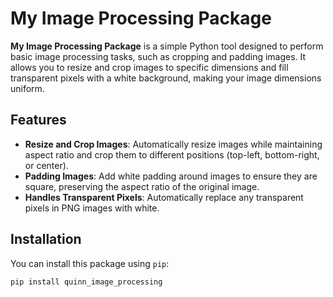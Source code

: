 # My Image Processing Package

**My Image Processing Package** is a simple Python tool designed to perform basic image processing tasks, such as cropping and padding images. It allows you to resize and crop images to specific dimensions and fill transparent pixels with a white background, making your image dimensions uniform.

## Features

- **Resize and Crop Images**: Automatically resize images while maintaining aspect ratio and crop them to different positions (top-left, bottom-right, or center).
- **Padding Images**: Add white padding around images to ensure they are square, preserving the aspect ratio of the original image.
- **Handles Transparent Pixels**: Automatically replace any transparent pixels in PNG images with white.

## Installation

You can install this package using `pip`:

```bash
pip install quinn_image_processing
